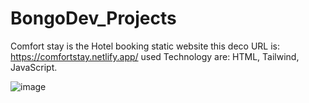 # BongoDev_Projects
Comfort stay is the Hotel booking static website this deco URL is: https://comfortstay.netlify.app/
used Technology are: HTML, Tailwind, JavaScript.

![image](https://github.com/dvanisur/BongoDev_Projects/assets/123252451/438ed348-4290-44f4-bbd2-102dff348900)

